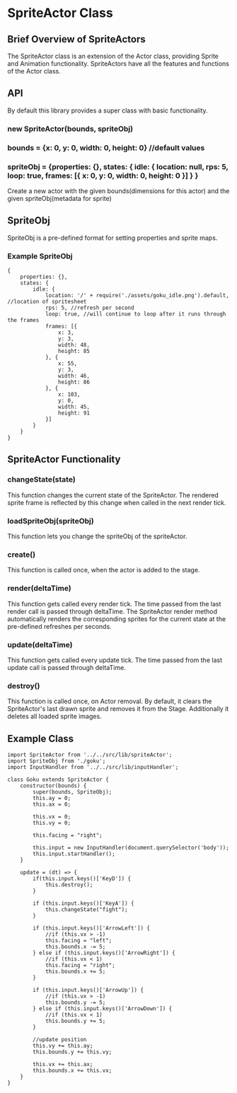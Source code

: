 # SpriteActor Class
## Brief Overview of SpriteActors
The SpriteActor class is an extension of the Actor class, providing Sprite and Animation functionality. SpriteActors have all the features and functions of the Actor class.

## API
By default this library provides a super class with basic functionality.

### new SpriteActor(bounds, spriteObj)
### bounds = {x: 0, y: 0, width: 0, height: 0} //default values
### spriteObj = {properties: {}, states: { idle: { location: null, rps: 5, loop: true, frames: [{ x: 0, y: 0, width: 0, height: 0 }] } }
Create a new actor with the given bounds(dimensions for this actor) and the given spriteObj(metadata for sprite)

## SpriteObj
SpriteObj is a pre-defined format for setting properties and sprite maps. 

### Example SpriteObj
```
{
    properties: {},
    states: {
        idle: {
            location: '/' + require('./assets/goku_idle.png').default, //location of spritesheet
            rps: 5, //refresh per second
            loop: true, //will continue to loop after it runs through the frames
            frames: [{
                x: 3, 
                y: 3,
                width: 48,
                height: 85
            }, {
                x: 55, 
                y: 3,
                width: 46,
                height: 86
            }, {
                x: 103, 
                y: 0,
                width: 45,
                height: 91
            }]
        }
    }
}
```

## SpriteActor Functionality

### changeState(state) 
This function changes the current state of the SpriteActor. The rendered sprite frame is reflected by this change when called in the next render tick.

### loadSpriteObj(spriteObj)
This function lets you change the spriteObj of the spriteActor.

### create()
This function is called once, when the actor is added to the stage.

### render(deltaTime) 
This function gets called every render tick. The time passed from the last render call is passed through deltaTime. The SpriteActor render method automatically renders the corresponding sprites for the current state at the pre-defined refreshes per seconds.

### update(deltaTime) 
This function gets called every update tick. The time passed from the last update call is passed through deltaTime.

### destroy() 
This function is called once, on Actor removal. By default, it clears the SpriteActor's last drawn sprite and removes it from the Stage. Additionally it deletes all loaded sprite images.

## Example Class
```
import SpriteActor from '../../src/lib/spriteActor';
import SpriteObj from './goku';
import InputHandler from '../../src/lib/inputHandler';

class Goku extends SpriteActor {
    constructor(bounds) {
        super(bounds, SpriteObj);
        this.ay = 0;
        this.ax = 0;

        this.vx = 0;
        this.vy = 0;

        this.facing = "right";

        this.input = new InputHandler(document.querySelector('body'));
        this.input.startHandler();
    }

    update = (dt) => {
        if(this.input.keys()['KeyD']) {
            this.destroy();
        }

        if (this.input.keys()['KeyA']) {
            this.changeState("fight");
        }

        if (this.input.keys()['ArrowLeft']) {
            //if (this.vx > -1)
            this.facing = "left";
            this.bounds.x -= 5;
        } else if (this.input.keys()['ArrowRight']) {
            //if (this.vx < 1)
            this.facing = "right";
            this.bounds.x += 5;
        }

        if (this.input.keys()['ArrowUp']) {
            //if (this.vx > -1)
            this.bounds.y -= 5;
        } else if (this.input.keys()['ArrowDown']) {
            //if (this.vx < 1)
            this.bounds.y += 5;
        }

        //update position
        this.vy += this.ay;
        this.bounds.y += this.vy;

        this.vx += this.ax;
        this.bounds.x += this.vx;
    }
}
```